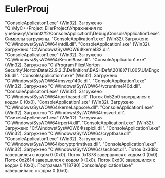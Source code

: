 # EulerProuj
"ConsoleApplication1.exe" (Win32). Загружено "Q:\MyC++Project_EllerProject\Упражнения по учебнику\Variant2\#2\ConsoleApplication1\Debug\ConsoleApplication1.exe". Символы загружены.
"ConsoleApplication1.exe" (Win32). Загружено "C:\Windows\SysWOW64\ntdll.dll". 
"ConsoleApplication1.exe" (Win32). Загружено "C:\Windows\SysWOW64\kernel32.dll". 
"ConsoleApplication1.exe" (Win32). Загружено "C:\Windows\SysWOW64\KernelBase.dll". 
"ConsoleApplication1.exe" (Win32). Загружено "C:\Program Files\Norton Security\NortonData\22.9.2.3\Definitions\BASHDefs\20180711.005\UMEngx86.dll". 
"ConsoleApplication1.exe" (Win32). Загружено "C:\Windows\SysWOW64\msvcp140d.dll". 
"ConsoleApplication1.exe" (Win32). Загружено "C:\Windows\SysWOW64\vcruntime140d.dll". 
"ConsoleApplication1.exe" (Win32). Загружено "C:\Windows\SysWOW64\ucrtbased.dll". 
Поток 0x52b0 завершился с кодом 0 (0x0).
"ConsoleApplication1.exe" (Win32). Загружено "C:\Windows\SysWOW64\kernel.appcore.dll". 
"ConsoleApplication1.exe" (Win32). Загружено "C:\Windows\SysWOW64\msvcrt.dll". 
"ConsoleApplication1.exe" (Win32). Загружено "C:\Windows\SysWOW64\rpcrt4.dll". 
"ConsoleApplication1.exe" (Win32). Загружено "C:\Windows\SysWOW64\sspicli.dll". 
"ConsoleApplication1.exe" (Win32). Загружено "C:\Windows\SysWOW64\cryptbase.dll". 
"ConsoleApplication1.exe" (Win32). Загружено "C:\Windows\SysWOW64\bcryptprimitives.dll". 
"ConsoleApplication1.exe" (Win32). Загружено "C:\Windows\SysWOW64\sechost.dll". 
Поток 0x3d8c завершился с кодом 0 (0x0).
Поток 0x1378 завершился с кодом 0 (0x0).
Поток 0x2614 завершился с кодом 0 (0x0).
Поток 0xd00 завершился с кодом 0 (0x0).
Программа "[18780] ConsoleApplication1.exe" завершилась с кодом 0 (0x0).

